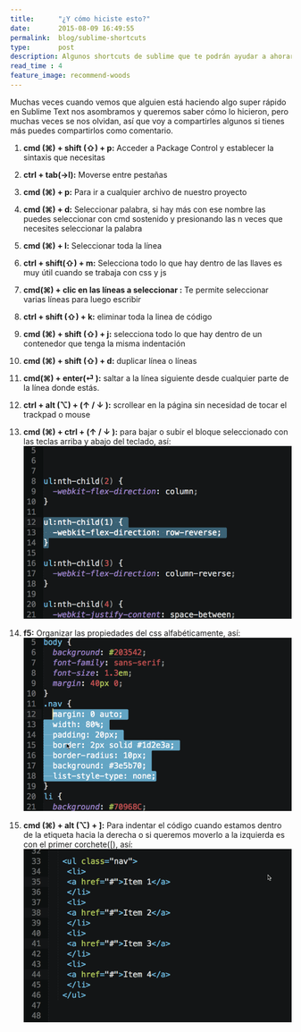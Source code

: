 ```yaml
---
title:  	"¿Y cómo hiciste esto?"
date:   	2015-08-09 16:49:55
permalink: 	blog/sublime-shortcuts
type: 		post
description: Algunos shortcuts de sublime que te podrán ayudar a ahorar tiempo
read_time : 4
feature_image: recommend-woods
---
```

Muchas veces cuando vemos que alguien está haciendo algo super rápido en Sublime Text nos asombramos y queremos saber cómo lo hicieron,  pero muchas veces se nos olvidan, así que voy a compartirles algunos si tienes más puedes compartirlos como comentario.


1. **cmd (⌘) + shift (⇧) + p:**  Acceder a Package Control y establecer la sintaxis que necesitas
2. **ctrl + tab(→l):** Moverse entre pestañas
2. **cmd (⌘) + p:** Para ir a cualquier archivo de nuestro proyecto
3. **cmd (⌘) + d:** Seleccionar palabra, si hay más con ese nombre las puedes seleccionar con cmd sostenido y presionando las n veces que necesites seleccionar la palabra
4. **cmd (⌘) + l:** Seleccionar toda la línea
5. **ctrl + shift(⇧) + m:** Selecciona todo lo que hay dentro de las llaves es muy útil cuando se trabaja con css y js
6. **cmd(⌘) + clic en las líneas a seleccionar :** Te permite seleccionar varias líneas para luego escribir
8. **ctrl + shift (⇧) + k:** eliminar toda la linea de código
9. **cmd (⌘) + shift (⇧) + j:** selecciona todo lo que hay dentro de un contenedor que tenga la misma indentación
10. **cmd (⌘) + shift (⇧) + d:** duplicar línea o líneas
11. **cmd(⌘) + enter(⏎ ):** saltar a la línea siguiente desde cualquier parte de la línea donde estás.
12. **ctrl + alt (⌥)  + (↑ / ↓ ):** scrollear en la página sin necesidad de tocar el trackpad o mouse
13. **cmd (⌘) + ctrl + (↑ / ↓ ):**  para bajar o subir el bloque seleccionado con las teclas arriba y abajo del teclado,  así:
![move](/img/move.gif)

14. **f5:** Organizar las propiedades del css alfabéticamente,  así:
![order](/img/order.gif)

15. **cmd (⌘) + alt (⌥) + ]:** Para indentar el código cuando estamos dentro de la etiqueta hacia la derecha o si queremos moverlo a la izquierda es con el primer corchete([), así:
![indent](/img/indent.gif)
